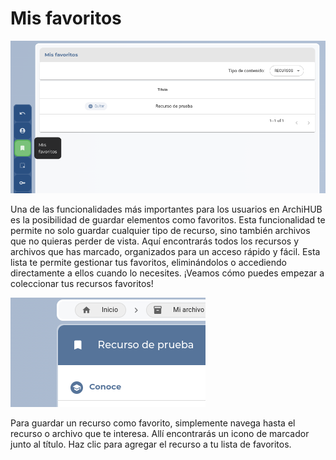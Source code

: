 # Mis favoritos

![Favoritos](../imagenes/favoritos.png)

Una de las funcionalidades más importantes para los usuarios en ArchiHUB es la posibilidad de guardar elementos como favoritos. Esta funcionalidad te permite no solo guardar cualquier tipo de recurso, sino también archivos que no quieras perder de vista. Aquí encontrarás todos los recursos y archivos que has marcado, organizados para un acceso rápido y fácil. Esta lista te permite gestionar tus favoritos, eliminándolos o accediendo directamente a ellos cuando lo necesites. ¡Veamos cómo puedes empezar a coleccionar tus recursos favoritos!

![Marcador favorito](../imagenes/marcador_icono.png)

Para guardar un recurso como favorito, simplemente navega hasta el recurso o archivo que te interesa. Allí encontrarás un icono de marcador junto al título. Haz clic para agregar el recurso a tu lista de favoritos.